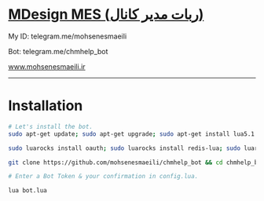 # [MDesign MES (ربات مدیر کانال)](https://telegram.me/mohsenesmaeili)

My ID: telegram.me/mohsenesmaeili

Bot: telegram.me/chmhelp_bot

www.mohsenesmaeili.ir



* * *

# Installation

```sh
# Let's install the bot.
sudo apt-get update; sudo apt-get upgrade; sudo apt-get install lua5.1 luarocks lua-socket lua-sec redis-server curl

sudo luarocks install oauth; sudo luarocks install redis-lua; sudo luarocks install lua-cjson; sudo luarocks install ansicolors; sudo luarocks install serpent

git clone https://github.com/mohsenesmaeili/chmhelp_bot && cd chmhelp_bot

# Enter a Bot Token & your confirmation in config.lua.

lua bot.lua


```
